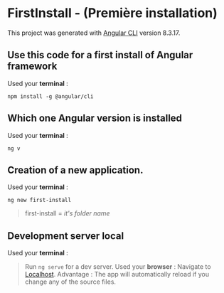 # FirstInstall - (Première installation)

This project was generated with [Angular CLI](https://github.com/angular/angular-cli) version 8.3.17.

## Use this code for a first install of Angular framework
Used your **terminal** :
```
npm install -g @angular/cli
```

## Which one Angular version is installed
Used your **terminal** :
```
ng v
```

## Creation of a new application.
Used your **terminal** :
```
ng new first-install
```
> first-install = *it's folder name*

## Development server local
Used your **terminal** :
> Run `ng serve` for a dev server. 
Used your **browser** :
> Navigate to [Localhost](http://localhost:4200/). 
Advantage :
> The app will automatically reload if you change any of the source files.